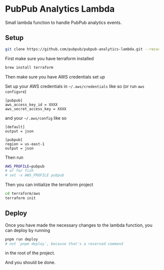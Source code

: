 # PubPub Analytics Lambda

Small lambda function to handle PubPub analytics events.

## Setup

```sh
git clone https://github.com/pubpub/pubpub-analytics-lambda.git --recurse-submodules
```

First make sure you have terraform installed

```sh
brew install terraform
```

Then make sure you have AWS credentials set up

Set up your AWS credentials in `~/.aws/credentials` like so (or run `aws configure`)

```
[pubpub]
aws_access_key_id = XXXX
aws_secret_access_key = XXXX
```

and your `~/.aws/config` like so

```
[default]
output = json

[pubpub]
region = us-east-1
output = json
```

Then run

```sh
AWS_PROFILE=pubpub
# or for fish
# set -x AWS_PROFILE pubpub
```

Then you can initialize the terraform project

```sh
cd terraform/aws
terraform init
```

## Deploy

Once you have made the necessary changes to the lambda function, you can deploy by running

```sh
pnpm run deploy
# not `pnpm deploy`, because that's a reserved command
```

in the root of the project.

And you should be done.
